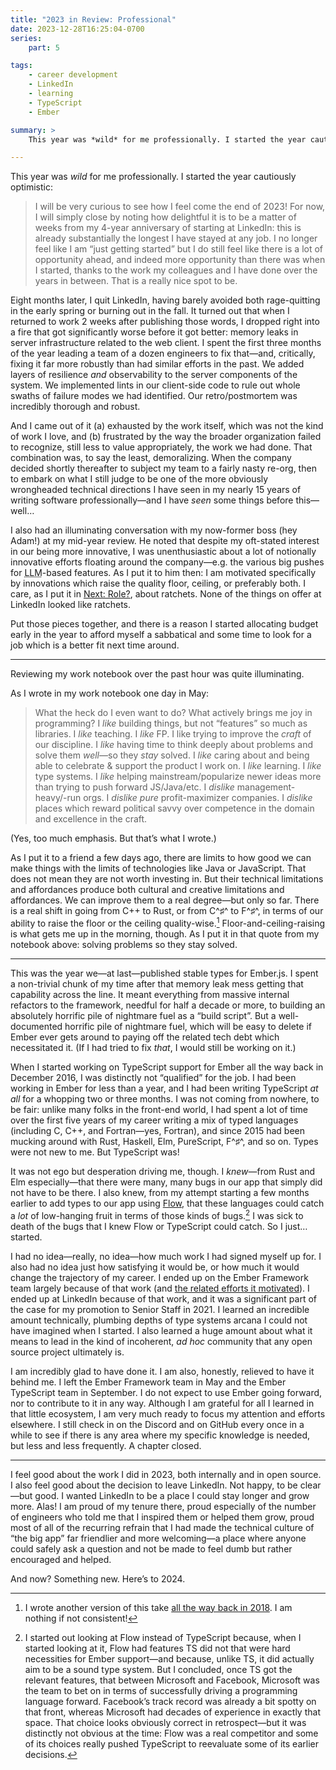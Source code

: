 ```yaml
---
title: "2023 in Review: Professional"
date: 2023-12-28T16:25:04-0700
series:
    part: 5

tags:
    - career development
    - LinkedIn
    - learning
    - TypeScript
    - Ember

summary: >
    This year was *wild* for me professionally. I started the year cautiously optimistic… and ended it by quitting my job and moving on in open source.

---
```


This year was *wild* for me professionally. I started the year cautiously optimistic:

> I will be very curious to see how I feel come the end of 2023! For now, I will simply close by noting how delightful it is to be a matter of weeks from my 4-year anniversary of starting at LinkedIn: this is already substantially the longest I have stayed at any job. I no longer feel like I am “just getting started” but I do still feel like there is a lot of opportunity ahead, and indeed more opportunity than there was when I started, thanks to the work my colleagues and I have done over the years in between. That is a really nice spot to be.

Eight months later, I quit LinkedIn, having barely avoided both rage-quitting in the early spring or burning out in the fall. It turned out that when I returned to work 2 weeks after publishing those words, I dropped right into a fire that got significantly worse before it got better: memory leaks in server infrastructure related to the web client. I spent the first three months of the year leading a team of a dozen engineers to fix that—and, critically, fixing it far more robustly than had similar efforts in the past. We added layers of resilience *and* observability to the server components of the system. We implemented lints in our client-side code to rule out whole swaths of failure modes we had identified. Our retro/postmortem was incredibly thorough and robust.

And I came out of it (a) exhausted by the work itself, which was not the kind of work I love, and (b) frustrated by the way the broader organization failed to recognize, still less to value appropriately, the work we had done. That combination was, to say the least, demoralizing. When the company decided shortly thereafter to subject my team to a fairly nasty re-org, then to embark on what I still judge to be one of the more obviously wrongheaded technical directions I have seen in my nearly 15 years of writing software professionally—and I have *seen* some things before this—well…

I also had an illuminating conversation with my now-former boss (hey Adam!) at my mid-year review. He noted that despite my oft-stated interest in our being more innovative, I was unenthusiastic about a lot of notionally innovative efforts floating around the company—e.g. the various big pushes for <abbr title="large language model">LLM</abbr>-based features. As I put it to him then: I am motivated specifically by innovations which raise the quality floor, ceiling, or preferably both. I care, as I put it in [Next: Role?](https://v5.chriskrycho.com/journal/next/role/), about ratchets. None of the things on offer at LinkedIn looked like ratchets.

Put those pieces together, and there is a reason I started allocating budget early in the year to afford myself a sabbatical and some time to look for a job which is a better fit next time around.

----

Reviewing my work notebook over the past hour was quite illuminating.

As I wrote in my work notebook one day in May:

> What the heck do I even want to do? What actively brings me joy in programming? I *like* building things, but not “features” so much as libraries. I *like* teaching. I *like* FP. I like trying to improve the *craft* of our discipline. I *like* having time to think deeply about problems and solve them *well*—so they *stay* solved. I *like* caring about and being able to celebrate & support the product I work on. I *like* learning. I *like* type systems. I *like* helping mainstream/popularize newer ideas more than trying to push forward JS/Java/etc. I *dislike* management-heavy/-run orgs. I *dislike* *pure* profit-maximizer companies. I *dislike* places which reward political savvy over competence in the domain and excellence in the craft.

(Yes, too much emphasis. But that’s what I wrote.)

As I put it to a friend a few days ago, there are limits to how good we can make things with the limits of technologies like Java or JavaScript. That does not mean they are not worth investing in. But their technical limitations and affordances produce both cultural and creative limitations and affordances. We can improve them to a real degree—but only so far. There is a real shift in going from C++ to Rust, or from C^♯^ to F^♯^, in terms of our ability to raise the floor or the ceiling quality-wise.[^1] Floor-and-ceiling-raising is what gets me up in the morning, though. As I put it in that quote from my notebook above: solving problems so they stay solved.

----

This was the year we—at last—published stable types for Ember.js. I spent a non-trivial chunk of my time after that memory leak mess getting that capability across the line. It meant everything from massive internal refactors to the framework, needful for half a decade or more, to building an absolutely horrific pile of nightmare fuel as a “build script”. But a well-documented horrific pile of nightmare fuel, which will be easy to delete if Ember ever gets around to paying off the related tech debt which necessitated it. (If I had tried to fix *that*, I would still be working on it.)

When I started working on TypeScript support for Ember all the way back in December 2016, I was distinctly not “qualified” for the job. I had been working in Ember for less than a year, and I had been writing TypeScript *at all* for a whopping two or three months. I was not coming from nowhere, to be fair: unlike many folks in the front-end world, I had spent a lot of time over the first five years of my career writing a mix of typed languages (including C, C++, and Fortran—yes, Fortran), and since 2015 had been mucking around with Rust, Haskell, Elm, PureScript, F^♯^, and so on. Types were not new to me. But TypeScript was!

It was not ego but desperation driving me, though. I *knew*—from Rust and Elm especially—that there were many, many bugs in our app that simply did not have to be there. I also knew, from my attempt starting a few months earlier to add types to our app using [Flow](http://flow.org), that these languages could catch a *lot* of low-hanging fruit in terms of those kinds of bugs.[^2] I was sick to death of the bugs that I knew Flow or TypeScript could catch. So I just… started.

I had no idea—really, no idea—how much work I had signed myself up for. I also had no idea just how satisfying it would be, or how much it would change the trajectory of my career. I ended up on the Ember Framework team largely because of that work (and [the related efforts it motivated](https://v5.chriskrycho.com/journal/ember-template-imports/)). I ended up at LinkedIn because of that work, and it was a significant part of the case for my promotion to Senior Staff in 2021. I learned an incredible amount technically, plumbing depths of type systems arcana I could not have imagined when I started. I also learned a huge amount about what it means to lead in the kind of incoherent, <i>ad hoc</i> community that any open source project ultimately is.

I am incredibly glad to have done it. I am also, honestly, relieved to have it behind me. I left the Ember Framework team in May and the Ember TypeScript team in September. I do not expect to use Ember going forward, nor to contribute to it in any way. Although I am grateful for all I learned in that little ecosystem, I am very much ready to focus my attention and efforts elsewhere. I still check in on the Discord and on GitHub every once in a while to see if there is any area where my specific knowledge is needed, but less and less frequently. A chapter closed.

----

I feel good about the work I did in 2023, both internally and in open source. I also feel good about the decision to leave LinkedIn. Not happy, to be clear—but good. I wanted LinkedIn to be a place I could stay longer and grow more. Alas! I am proud of my tenure there, proud especially of the number of engineers who told me that I inspired them or helped them grow, proud most of all of the recurring refrain that I had made the technical culture of “the big app” far friendlier and more welcoming—a place where anyone could safely ask a question and not be made to feel dumb but rather encouraged and helped.

And now? Something new. Here’s to 2024.

[^1]:	I wrote another version of this take [all the way back in 2018](https://v4.chriskrycho.com/2018/javascript-is-c.html). I am nothing if not consistent!

[^2]:	I started out looking at Flow instead of TypeScript because, when I started looking at it, Flow had features <abbr>TS</abbr> did not that were hard necessities for Ember support—and because, unlike TS, it did actually aim to be a sound type system. But I concluded, once TS got the relevant features, that between Microsoft and Facebook, Microsoft was the team to bet on in terms of successfully driving a programming language forward. Facebook’s track record was already a bit spotty on that front, whereas Microsoft had decades of experience in exactly that space. That choice looks obviously correct in retrospect—but it was distinctly not obvious at the time: Flow was a real competitor and some of its choices really pushed TypeScript to reevaluate some of its earlier decisions.
